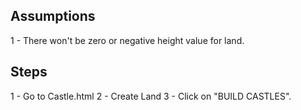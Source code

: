 Assumptions
-----------
1 - There won't be zero or negative height value for land.


Steps
-----
1 - Go to Castle.html
2 - Create Land
3 - Click on "BUILD CASTLES".
